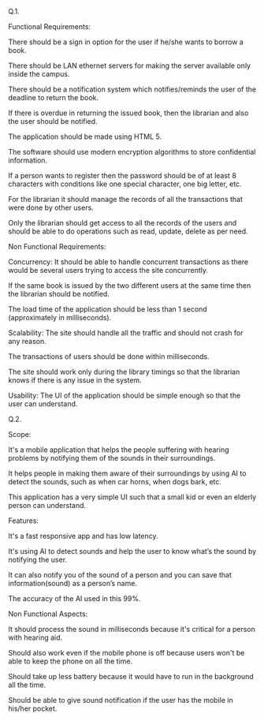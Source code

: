 Q.1. 

Functional Requirements:

There should be a sign in option for the user if he/she wants to borrow a book.

There should be LAN ethernet servers for making the server available only inside the campus.

There should be a notification system which notifies/reminds the user of the deadline to return the book.

If there is overdue in returning the issued book, then the librarian and also the user should be notified.

The application should be made using HTML 5.

The software should use modern encryption algorithms to store confidential information.

If a person wants to register then the password should be of at least 8 characters with conditions like one special character, one big letter, etc.

For the librarian it should manage the records of all the transactions that were done by other users.

Only the librarian should get access to all the records of the users and should be able to do operations such as read, update, delete as per need.


Non Functional Requirements:

Concurrency: It should be able to handle concurrent transactions as there would be several users trying to access the site concurrently.

If the same book is issued by the two different users at the same time then the librarian should be notified.

The load time of the application should be less than 1 second (approximately in milliseconds).

Scalability: The site should handle all the traffic and should not crash for any reason.

The transactions of users should be done within milliseconds.

The site should work only during the library timings so that the librarian knows if there is any issue in the system.

Usability: The UI of the application should be simple enough so that the user can understand.



Q.2.


Scope:

It's a mobile application that helps the people suffering with hearing problems by notifying them of the sounds in their surroundings.

It helps people in making them aware of their surroundings by using AI to detect the sounds, such as when car horns, when dogs bark, etc.

This application has a very simple UI such that a small kid or even an elderly person can understand.


Features:

It's a fast responsive app and has low latency.

It's using AI to detect sounds and help the user to know what’s the sound by notifying the user.

It can also notify you of the sound of a person and you can save that information(sound) as a person’s name.

The accuracy of the AI used in this 99%.


Non Functional Aspects:

It should process the sound in milliseconds because it's critical for a person with hearing aid.

Should also work even if the mobile phone is off because users won't be able to keep the phone on all the time.

Should take up less battery because it would have to run in the background all the time.

Should be able to give sound notification if the user has the mobile in his/her pocket.


